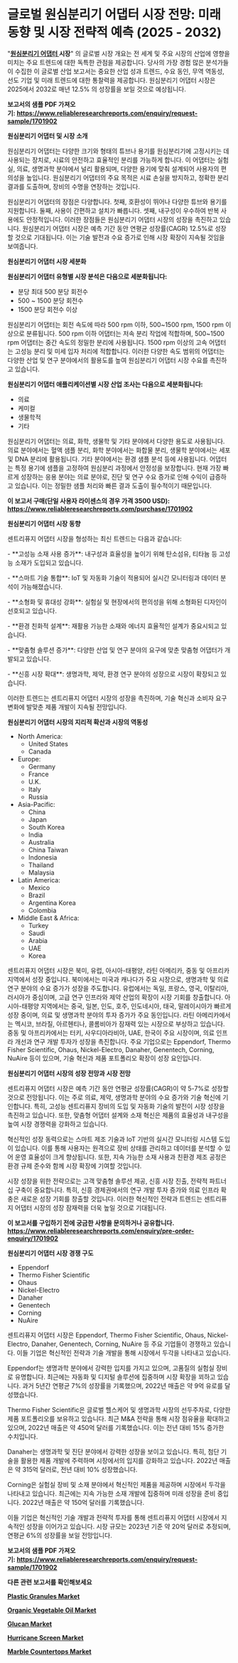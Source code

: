 <p><h1>글로벌 원심분리기 어댑터 시장 전망: 미래 동향 및 시장 전략적 예측 (2025 - 2032)</h1></p><p>"<strong><a href="https://www.reliableresearchreports.com/centrifuge-adapters-r1701902?utm_campaign=106&utm_medium=7&utm_source=Github&utm_content=ia&utm_term=25012025&utm_id=centrifuge-adapters">원심분리기 어댑터&nbsp;</a></strong><strong>시장</strong>" 의 글로벌 시장 개요는 전 세계 및 주요 시장의 산업에 영향을 미치는 주요 트렌드에 대한 독특한 관점을 제공합니다. 당사의 가장 경험 많은 분석가들이 수집한 이 글로벌 산업 보고서는 중요한 산업 성과 트렌드, 수요 동인, 무역 역동성, 선도 기업 및 미래 트렌드에 대한 통찰력을 제공합니다. 원심분리기 어댑터 시장은 2025에서 2032로 매년 12.5% 의 성장률을 보일 것으로 예상됩니다.&nbsp;</p>
<p><strong>보고서의 샘플 PDF 가져오기:&nbsp;<a href="https://www.reliableresearchreports.com/enquiry/request-sample/1701902?utm_campaign=106&utm_medium=7&utm_source=Github&utm_content=ia&utm_term=25012025&utm_id=centrifuge-adapters">https://www.reliableresearchreports.com/enquiry/request-sample/1701902</a></strong></p>
<p><strong>원심분리기 어댑터 및 시장 소개</strong></p>
<p><p>원심분리기 어댑터는 다양한 크기와 형태의 튜브나 용기를 원심분리기에 고정시키는 데 사용되는 장치로, 시료의 안전하고 효율적인 분리를 가능하게 합니다. 이 어댑터는 실험실, 의료, 생명과학 분야에서 널리 활용되며, 다양한 용기에 맞춰 설계되어 사용자의 편의성을 높입니다. 원심분리기 어댑터의 주요 목적은 시료 손실을 방지하고, 정확한 분리 결과를 도출하며, 장비의 수명을 연장하는 것입니다.</p><p>원심분리기 어댑터의 장점은 다양합니다. 첫째, 호환성이 뛰어나 다양한 튜브와 용기를 지원합니다. 둘째, 사용이 간편하고 설치가 빠릅니다. 셋째, 내구성이 우수하여 반복 사용에도 안정적입니다. 이러한 장점들은 원심분리기 어댑터 시장의 성장을 촉진하고 있습니다. 원심분리기 어댑터 시장은 예측 기간 동안 연평균 성장률(CAGR) 12.5%로 성장할 것으로 기대됩니다. 이는 기술 발전과 수요 증가로 인해 시장 확장이 지속될 것임을 보여줍니다.</p></p>
<p><strong>원심분리기 어댑터 시장 세분화</strong></p>
<p><strong>원심분리기 어댑터 유형별 시장 분석은 다음으로 세분화됩니다:</strong></p>
<p><ul><li>분당 최대 500 분당 회전수</li><li>500 ~ 1500 분당 회전수</li><li>1500 분당 회전수 이상</li></ul></p>
<p><p>원심분리기 어댑터는 회전 속도에 따라 500 rpm 이하, 500~1500 rpm, 1500 rpm 이상으로 분류됩니다. 500 rpm 이하 어댑터는 저속 분리 작업에 적합하며, 500~1500 rpm 어댑터는 중간 속도의 정밀한 분리에 사용됩니다. 1500 rpm 이상의 고속 어댑터는 고성능 분리 및 미세 입자 처리에 적합합니다. 이러한 다양한 속도 범위의 어댑터는 다양한 산업 및 연구 분야에서의 활용도를 높여 원심분리기 어댑터 시장 수요를 촉진하고 있습니다.</p></p>
<p><strong>원심분리기 어댑터 애플리케이션별 시장 산업 조사는 다음으로 세분화됩니다:</strong></p>
<p><ul><li>의료</li><li>케미컬</li><li>생물학적</li><li>기타</li></ul></p>
<p><p>원심분리기 어댑터는 의료, 화학, 생물학 및 기타 분야에서 다양한 용도로 사용됩니다. 의료 분야에서는 혈액 샘플 분리, 화학 분야에서는 화합물 분리, 생물학 분야에서는 세포 및 DNA 분리에 활용됩니다. 기타 분야에서는 환경 샘플 분석 등에 사용됩니다. 어댑터는 특정 용기에 샘플을 고정하여 원심분리 과정에서 안정성을 보장합니다. 현재 가장 빠르게 성장하는 응용 분야는 의료 분야로, 진단 및 연구 수요 증가로 인해 수익이 급증하고 있습니다. 이는 정밀한 샘플 처리와 빠른 결과 도출이 필수적이기 때문입니다.</p></p>
<p><strong>이 보고서 구매(단일 사용자 라이센스의 경우 가격 3500 USD): <a href="https://www.reliableresearchreports.com/purchase/1701902?utm_campaign=106&utm_medium=7&utm_source=Github&utm_content=ia&utm_term=25012025&utm_id=centrifuge-adapters">https://www.reliableresearchreports.com/purchase/1701902</a></strong></p>
<p><strong>원심분리기 어댑터 시장 동향</strong></p>
<p><p>센트리퓨지 어댑터 시장을 형성하는 최신 트렌드는 다음과 같습니다:</p><p>- **고성능 소재 사용 증가**: 내구성과 효율성을 높이기 위해 탄소섬유, 티타늄 등 고성능 소재가 도입되고 있습니다.  </p><p>- **스마트 기술 통합**: IoT 및 자동화 기술이 적용되어 실시간 모니터링과 데이터 분석이 가능해졌습니다.  </p><p>- **소형화 및 휴대성 강화**: 실험실 및 현장에서의 편의성을 위해 소형화된 디자인이 선호되고 있습니다.  </p><p>- **환경 친화적 설계**: 재활용 가능한 소재와 에너지 효율적인 설계가 중요시되고 있습니다.  </p><p>- **맞춤형 솔루션 증가**: 다양한 산업 및 연구 분야의 요구에 맞춘 맞춤형 어댑터가 개발되고 있습니다.  </p><p>- **신흥 시장 확대**: 생명과학, 제약, 환경 연구 분야의 성장으로 시장이 확장되고 있습니다.  </p><p>이러한 트렌드는 센트리퓨지 어댑터 시장의 성장을 촉진하며, 기술 혁신과 소비자 요구 변화에 발맞춘 제품 개발이 지속될 전망입니다.</p></p>
<p><strong>원심분리기 어댑터 시장의 지리적 확산과 시장의 역동성</strong></p>
<p><ul>
    <li>
        North America:
        <ul>
            <li>United States</li>
            <li>Canada</li>
        </ul>
    </li>
    <li>
        Europe:
        <ul>
            <li>Germany</li>
            <li>France</li>
            <li>U.K.</li>
            <li>Italy</li>
            <li>Russia</li>
        </ul>
    </li>
    <li>
        Asia-Pacific:
        <ul>
            <li>China</li>
            <li>Japan</li>
            <li>South Korea</li>
            <li>India</li>
            <li>Australia</li>
            <li>China Taiwan</li>
            <li>Indonesia</li>
            <li>Thailand</li>
            <li>Malaysia</li>
        </ul>
    </li>
    <li>
        Latin America:
        <ul>
            <li>Mexico</li>
            <li>Brazil</li>
            <li>Argentina Korea</li>
            <li>Colombia</li>
        </ul>
    </li>
    <li>
        Middle East & Africa:
        <ul>
            <li>Turkey</li>
            <li>Saudi</li>
            <li>Arabia</li>
            <li>UAE</li>
            <li>Korea</li>
        </ul>
    </li>
    </ul></p>
<p><p>센트리퓨지 어댑터 시장은 북미, 유럽, 아시아-태평양, 라틴 아메리카, 중동 및 아프리카 지역에서 성장 중입니다. 북미에서는 미국과 캐나다가 주요 시장으로, 생명과학 및 의료 연구 분야의 수요 증가가 성장을 주도합니다. 유럽에서는 독일, 프랑스, 영국, 이탈리아, 러시아가 중심이며, 고급 연구 인프라와 제약 산업의 확장이 시장 기회를 창출합니다. 아시아-태평양 지역에서는 중국, 일본, 인도, 호주, 인도네시아, 태국, 말레이시아가 빠르게 성장 중이며, 의료 및 생명과학 분야의 투자 증가가 주요 동인입니다. 라틴 아메리카에서는 멕시코, 브라질, 아르헨티나, 콜롬비아가 잠재력 있는 시장으로 부상하고 있습니다. 중동 및 아프리카에서는 터키, 사우디아라비아, UAE, 한국이 주요 시장이며, 의료 인프라 개선과 연구 개발 투자가 성장을 촉진합니다. 주요 기업으로는 Eppendorf, Thermo Fisher Scientific, Ohaus, Nickel-Electro, Danaher, Genentech, Corning, NuAire 등이 있으며, 기술 혁신과 제품 포트폴리오 확장이 성장 요인입니다.</p></p>
<p><strong>원심분리기 어댑터 시장의 성장 전망과 시장 전망</strong></p>
<p><p>센트리퓨지 어댑터 시장은 예측 기간 동안 연평균 성장률(CAGR)이 약 5-7%로 성장할 것으로 전망됩니다. 이는 주로 의료, 제약, 생명과학 분야의 수요 증가와 기술 혁신에 기인합니다. 특히, 고성능 센트리퓨지 장비의 도입 및 자동화 기술의 발전이 시장 성장을 촉진하고 있습니다. 또한, 맞춤형 어댑터 설계와 소재 혁신은 제품의 효율성과 내구성을 높여 시장 경쟁력을 강화하고 있습니다.</p><p>혁신적인 성장 동력으로는 스마트 제조 기술과 IoT 기반의 실시간 모니터링 시스템 도입이 있습니다. 이를 통해 사용자는 원격으로 장비 상태를 관리하고 데이터를 분석할 수 있어 운영 효율성이 크게 향상됩니다. 또한, 지속 가능한 소재 사용과 친환경 제조 공정은 환경 규제 준수와 함께 시장 확장에 기여할 것입니다.</p><p>시장 성장을 위한 전략으로는 고객 맞춤형 솔루션 제공, 신흥 시장 진출, 전략적 파트너십 구축이 중요합니다. 특히, 신흥 경제권에서의 연구 개발 투자 증가와 의료 인프라 확충은 새로운 성장 기회를 창출할 것입니다. 이러한 혁신적인 전략과 트렌드는 센트리퓨지 어댑터 시장의 성장 잠재력을 더욱 높일 것으로 기대됩니다.</p></p>
<p><strong>이 보고서를 구입하기 전에 궁금한 사항을 문의하거나 공유합니다. <a href="https://www.reliableresearchreports.com/enquiry/pre-order-enquiry/1701902?utm_campaign=106&utm_medium=7&utm_source=Github&utm_content=ia&utm_term=25012025&utm_id=centrifuge-adapters">https://www.reliableresearchreports.com/enquiry/pre-order-enquiry/1701902</a></strong></p>
<p><strong>원심분리기 어댑터 시장 경쟁 구도</strong></p>
<p><ul><li>Eppendorf</li><li>Thermo Fisher Scientific</li><li>Ohaus</li><li>Nickel-Electro</li><li>Danaher</li><li>Genentech</li><li>Corning</li><li>NuAire</li></ul></p>
<p><p>센트리퓨지 어댑터 시장은 Eppendorf, Thermo Fisher Scientific, Ohaus, Nickel-Electro, Danaher, Genentech, Corning, NuAire 등 주요 기업들이 경쟁하고 있습니다. 이들 기업은 혁신적인 전략과 기술 개발을 통해 시장에서 두각을 나타내고 있습니다.</p><p>Eppendorf는 생명과학 분야에서 강력한 입지를 가지고 있으며, 고품질의 실험실 장비로 유명합니다. 최근에는 자동화 및 디지털 솔루션에 집중하며 시장 확장을 꾀하고 있습니다. 과거 5년간 연평균 7%의 성장률을 기록했으며, 2022년 매출은 약 9억 유로를 달성했습니다.</p><p>Thermo Fisher Scientific은 글로벌 헬스케어 및 생명과학 시장의 선두주자로, 다양한 제품 포트폴리오를 보유하고 있습니다. 최근 M&A 전략을 통해 시장 점유율을 확대하고 있으며, 2022년 매출은 약 450억 달러를 기록했습니다. 이는 전년 대비 15% 증가한 수치입니다.</p><p>Danaher는 생명과학 및 진단 분야에서 강력한 성장을 보이고 있습니다. 특히, 첨단 기술을 활용한 제품 개발에 주력하며 시장에서의 입지를 강화하고 있습니다. 2022년 매출은 약 315억 달러로, 전년 대비 10% 성장했습니다.</p><p>Corning은 실험실 장비 및 소재 분야에서 혁신적인 제품을 제공하며 시장에서 두각을 나타내고 있습니다. 최근에는 지속 가능한 소재 개발에 집중하며 미래 성장을 준비 중입니다. 2022년 매출은 약 150억 달러를 기록했습니다.</p><p>이들 기업은 혁신적인 기술 개발과 전략적 투자를 통해 센트리퓨지 어댑터 시장에서 지속적인 성장을 이어가고 있습니다. 시장 규모는 2023년 기준 약 20억 달러로 추정되며, 연평균 6%의 성장률을 보일 전망입니다.</p></p>
<p><strong>보고서의 샘플 PDF 가져오기:&nbsp;<a href="https://www.reliableresearchreports.com/enquiry/request-sample/1701902?utm_campaign=106&utm_medium=7&utm_source=Github&utm_content=ia&utm_term=25012025&utm_id=centrifuge-adapters">https://www.reliableresearchreports.com/enquiry/request-sample/1701902</a></strong></p>
<p><strong></strong></p>
<p><strong></strong></p>
<p><strong></strong></p>
<p><strong></strong></p>
<p><strong>다른 관련 보고서를 확인해보세요</strong></p>
<p><strong><p><a href="https://github.com/DixieGrimes/Market-Research-Report-List-1/blob/main/plastic-granules-market.md?utm_campaign=106&utm_medium=7&utm_source=Github&utm_content=ia&utm_term=25012025&utm_id=centrifuge-adapters">Plastic Granules Market</a></p><p><a href="https://github.com/abbislposival/Market-Research-Report-List-1/blob/main/organic-vegetable-oil-market.md?utm_campaign=106&utm_medium=7&utm_source=Github&utm_content=ia&utm_term=25012025&utm_id=centrifuge-adapters">Organic Vegetable Oil Market</a></p><p><a href="https://github.com/tanekacalderon743/Market-Research-Report-List-1/blob/main/glucan-market.md?utm_campaign=106&utm_medium=7&utm_source=Github&utm_content=ia&utm_term=25012025&utm_id=centrifuge-adapters">Glucan Market</a></p><p><a href="https://github.com/stephaniwo144/Market-Research-Report-List-1/blob/main/hurricane-screen-market.md?utm_campaign=106&utm_medium=7&utm_source=Github&utm_content=ia&utm_term=25012025&utm_id=centrifuge-adapters">Hurricane Screen Market</a></p><p><a href="https://github.com/ParvinKhatun77/Market-Research-Report-List-1/blob/main/marble-countertops-market.md?utm_campaign=106&utm_medium=7&utm_source=Github&utm_content=ia&utm_term=25012025&utm_id=centrifuge-adapters">Marble Countertops Market</a></p></strong></p>
<p></p>